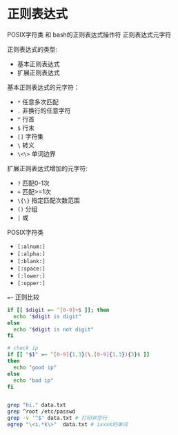 # 正则表达式

POSIX字符类 和 bash的正则表达式操作符 正则表达式元字符

正则表达式的类型:

- 基本正则表达式
- 扩展正则表达式

基本正则表达式的元字符：

- `*` 任意多次匹配
- `.` 非换行的任意字符
- `^` 行首
- `$` 行末
- `[]` 字符集
- `\` 转义
- `\<\>` 单词边界

扩展正则表达式增加的元字符:

- `?` 匹配0-1次
- `+` 匹配>=1次
- `\{\}` 指定匹配次数范围
- `()` 分组
- `|` 或

POSIX字符类

- `[:alnum:]`
- `[:alpha:]`
- `[:blank:]`
- `[:space:]`
- `[:lower:]`
- `[:upper:]`

`=~` 正则比较

```bash
if [[ $digit =~ ^[0-9]+$ ]]; then
  echo "$digit is digit"
else
  echo "$digit is not digit"
fi

# check ip
if [[ "$1" =~ ^[0-9]{1,3}(\.[0-9]{1,3}){3}$ ]]
then
  echo "good ip"
else
  echo "bad ip"
fi


grep "hi." data.txt
grep ^root /etc/passwd
grep -v '^$' data.txt # 打印非空行
egrep "\<i.*k\>"  data.txt # ixxxk的单词


```


